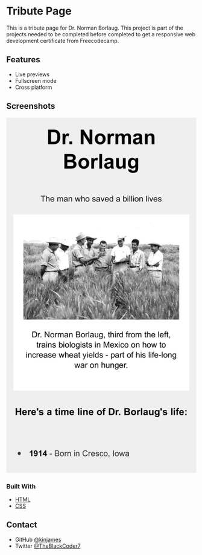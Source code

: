 
# Tribute Page

This is a tribute page for Dr. Norman Borlaug.
This project is part of the projects needed to be completed before
completed to get a responsive web development certificate from Freecodecamp.


## Features

- Live previews
- Fullscreen mode
- Cross platform


## Screenshots

![App Screenshot](norman.jpg)

### Built With

- [HTML](https://html.com/)
- [CSS](https://www.w3schools.com/css/)

## Contact

- GitHub [@kinjames](https://github.com/kinjames)
- Twitter [@TheBlackCoder7](https://twitter.com/TheBlackCoder7)